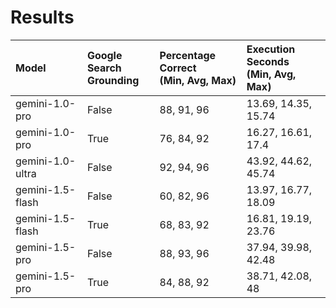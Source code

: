 # Results

| Model | Google Search <br> Grounding | Percentage Correct <br> (Min, Avg, Max) | Execution Seconds <br> (Min, Avg, Max) |
|:------|:------------------------|:-----------------------------------|:----------------------------------|
| gemini-1.0-pro   | False        | 88, 91, 96                         | 13.69, 14.35, 15.74               |
| gemini-1.0-pro   | True         | 76, 84, 92                         | 16.27, 16.61, 17.4                |
| gemini-1.0-ultra | False        | 92, 94, 96                         | 43.92, 44.62, 45.74               |
| gemini-1.5-flash | False        | 60, 82, 96                         | 13.97, 16.77, 18.09               |
| gemini-1.5-flash | True         | 68, 83, 92                         | 16.81, 19.19, 23.76               |
| gemini-1.5-pro   | False        | 88, 93, 96                         | 37.94, 39.98, 42.48               |
| gemini-1.5-pro   | True         | 84, 88, 92                         | 38.71, 42.08, 48                  |
